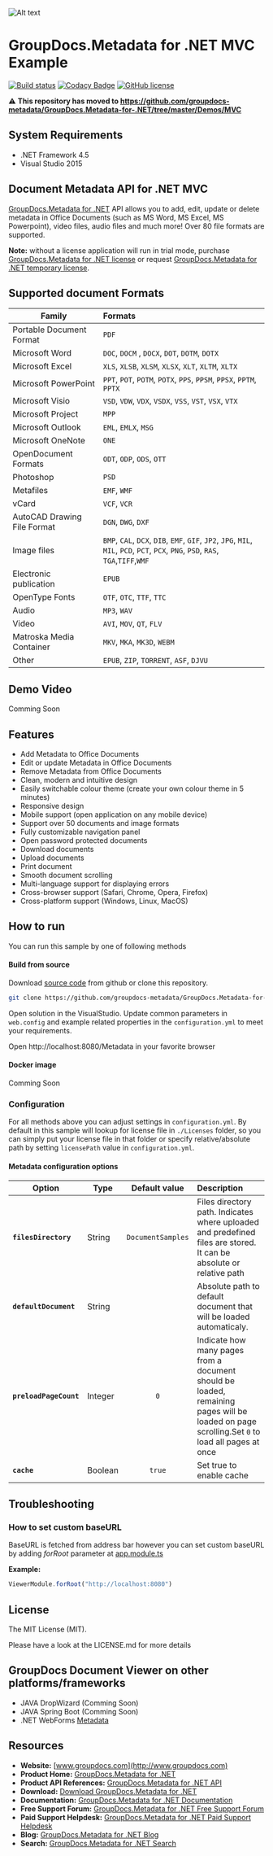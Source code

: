 ![Alt text](https://groupdocs-metadata.github.io/resources/image/banner.png "GroupDocs.Metadata")
# GroupDocs.Metadata for .NET MVC Example

[![Build status](https://ci.appveyor.com/api/projects/status/t40gr8bgr1msty7c/branch/master?svg=true)](https://ci.appveyor.com/project/bobkovalex/groupdocs-metadata-for-net-mvc/branch/master)
[![Codacy Badge](https://api.codacy.com/project/badge/Grade/91132beed1914c699aea25281659efbc)](https://www.codacy.com/gh/groupdocs-metadata/GroupDocs.Metadata-for-.NET-MVC?utm_source=github.com&amp;utm_medium=referral&amp;utm_content=groupdocs-metadata/GroupDocs.Metadata-for-.NET-MVC&amp;utm_campaign=Badge_Grade)
[![GitHub license](https://img.shields.io/github/license/groupdocs-metadata/GroupDocs.Metadata-for-.NET-MVC.svg)](https://github.com/groupdocs-metadata/GroupDocs.Metadata-for-.NET-MVC/blob/master/LICENSE)

:warning: **This repository has moved to https://github.com/groupdocs-metadata/GroupDocs.Metadata-for-.NET/tree/master/Demos/MVC**

## System Requirements
- .NET Framework 4.5
- Visual Studio 2015

## Document Metadata API for .NET MVC
[GroupDocs.Metadata for .NET](https://products.groupdocs.com/metadata/net) API allows you to add, edit, update or delete metadata in Office Documents (such as MS Word, MS Excel, MS Powerpoint), video files, audio files and much more! Over 80 file formats are supported.

**Note:** without a license application will run in trial mode, purchase [GroupDocs.Metadata for .NET license](https://purchase.groupdocs.com/order-online-step-1-of-8.aspx) or request [GroupDocs.Metadata for .NET temporary license](https://purchase.groupdocs.com/temporary-license).

## Supported document Formats

| Family                      | Formats                                                                                                                            |
| --------------------------- |:---------------------------------------------------------------------------------------------------------------------------------- |
| Portable Document Format    | `PDF`                                                                                                                              |
| Microsoft Word              | `DOC`, `DOCM` , `DOCX`, `DOT`, `DOTM`, `DOTX`                                                                                      |
| Microsoft Excel             | `XLS`, `XLSB`, `XLSM`, `XLSX`, `XLT`, `XLTM`, `XLTX`                                                                               |
| Microsoft PowerPoint        | `PPT`, `POT`, `POTM`, `POTX`, `PPS`, `PPSM`, `PPSX`, `PPTM`, `PPTX`                                                                |
| Microsoft Visio             | `VSD`, `VDW`, `VDX`, `VSDX`, `VSS`, `VST`, `VSX`, `VTX`                                                                            |
| Microsoft Project           | `MPP`                                                                                                                       |
| Microsoft Outlook           | `EML`, `EMLX`, `MSG`                                                                                                               |
| Microsoft OneNote           | `ONE`                                                                                                               |
| OpenDocument Formats        | `ODT`, `ODP`, `ODS`, `OTT`                                                                                                         |
| Photoshop                   | `PSD`                                                                                                                              |
| Metafiles                   | `EMF`, `WMF`                                                                                                                              |
| vCard                       | `VCF`, `VCR`                                                                                                      |
| AutoCAD Drawing File Format | `DGN`, `DWG`, `DXF`                                                                                                                |
| Image files                 | `BMP`, `CAL`, `DCX`, `DIB`, `EMF`, `GIF`, `JP2`, `JPG`, `MIL`, `MIL`, `PCD`, `PCT`, `PCX`, `PNG`, `PSD`, `RAS`, `TGA`,`TIFF`,`WMF` |
| Electronic publication      | `EPUB`                                                                                                                             |
| OpenType Fonts              | `OTF`, `OTC`, `TTF`, `TTC`                                                                                                                              |
| Audio                       | `MP3`, `WAV`                                                                                                                              | 
| Video                       | `AVI`, `MOV`, `QT`, `FLV`                                                                                                                              | 
| Matroska Media Container    | `MKV`, `MKA`, `MK3D`, `WEBM`                                                                                                                              |
| Other                       | `EPUB`, `ZIP`, `TORRENT`, `ASF`, `DJVU`                                                                                                                              | 

## Demo Video
Comming Soon

## Features
- Add Metadata to Office Documents
- Edit or update Metadata in Office Documents
- Remove Metadata from Office Documents
- Clean, modern and intuitive design
- Easily switchable colour theme (create your own colour theme in 5 minutes)
- Responsive design
- Mobile support (open application on any mobile device)
- Support over 50 documents and image formats
- Fully customizable navigation panel
- Open password protected documents
- Download documents
- Upload documents
- Print document
- Smooth document scrolling
- Multi-language support for displaying errors
- Cross-browser support (Safari, Chrome, Opera, Firefox)
- Cross-platform support (Windows, Linux, MacOS)

## How to run

You can run this sample by one of following methods

#### Build from source

Download [source code](https://github.com/groupdocs-metadata/GroupDocs.Metadata-for-.NET-MVC/archive/master.zip) from github or clone this repository.

```bash
git clone https://github.com/groupdocs-metadata/GroupDocs.Metadata-for-.NET-MVC
```

Open solution in the VisualStudio.
Update common parameters in `web.config` and example related properties in the `configuration.yml` to meet your requirements.

Open http://localhost:8080/Metadata in your favorite browser

#### Docker image
Comming Soon

### Configuration
For all methods above you can adjust settings in `configuration.yml`. By default in this sample will lookup for license file in `./Licenses` folder, so you can simply put your license file in that folder or specify relative/absolute path by setting `licensePath` value in `configuration.yml`.

#### Metadata configuration options

| Option                 | Type    |   Default value   | Description                                                                                                                                  |
| ---------------------- | ------- |:-----------------:|:-------------------------------------------------------------------------------------------------------------------------------------------- |
| **`filesDirectory`**   | String  | `DocumentSamples` | Files directory path. Indicates where uploaded and predefined files are stored. It can be absolute or relative path                          |
| **`defaultDocument`**  | String  |                   | Absolute path to default document that will be loaded automaticaly.                                                                          |
| **`preloadPageCount`** | Integer |        `0`        | Indicate how many pages from a document should be loaded, remaining pages will be loaded on page scrolling.Set `0` to load all pages at once |
| **`cache`**            | Boolean |      `true`       | Set true to enable cache                                                                                                                     |

## Troubleshooting
### How to set custom baseURL
BaseURL is fetched from address bar however you can set custom baseURL by adding *forRoot* parameter at [app.module.ts](https://github.com/groupdocs-metadata/GroupDocs.Metadata-for-.NET-MVC/blob/master/src/client/apps/metadata/src/app/app.module.ts#L10)

**Example:**
```js
ViewerModule.forRoot("http://localhost:8080")
```

## License
The MIT License (MIT). 

Please have a look at the LICENSE.md for more details

## GroupDocs Document Viewer on other platforms/frameworks

- JAVA DropWizard (Comming Soon)
- JAVA Spring Boot (Comming Soon)
- .NET WebForms [Metadata](https://github.com/groupdocs-metadata/GroupDocs.Metadata-for-.NET-WebForms)

## Resources
- **Website:** [www.groupdocs.com](http://www.groupdocs.com)
- **Product Home:** [GroupDocs.Metadata for .NET](https://products.groupdocs.com/metadata/net)
- **Product API References:** [GroupDocs.Metadata for .NET API](https://apireference.groupdocs.com/net/metadata)
- **Download:** [Download GroupDocs.Metadata for .NET](http://downloads.groupdocs.com/metadata/net)
- **Documentation:** [GroupDocs.Metadata for .NET Documentation](https://docs.groupdocs.com/display/metadatanet/Home)
- **Free Support Forum:** [GroupDocs.Metadata for .NET Free Support Forum](https://forum.groupdocs.com/c/metadata)
- **Paid Support Helpdesk:** [GroupDocs.Metadata for .NET Paid Support Helpdesk](https://helpdesk.groupdocs.com)
- **Blog:** [GroupDocs.Metadata for .NET Blog](https://blog.groupdocs.com/category/groupdocs-metadata-product-family/)
- **Search:** [GroupDocs.Metadata for .NET Search](https://search.groupdocs.com/)
